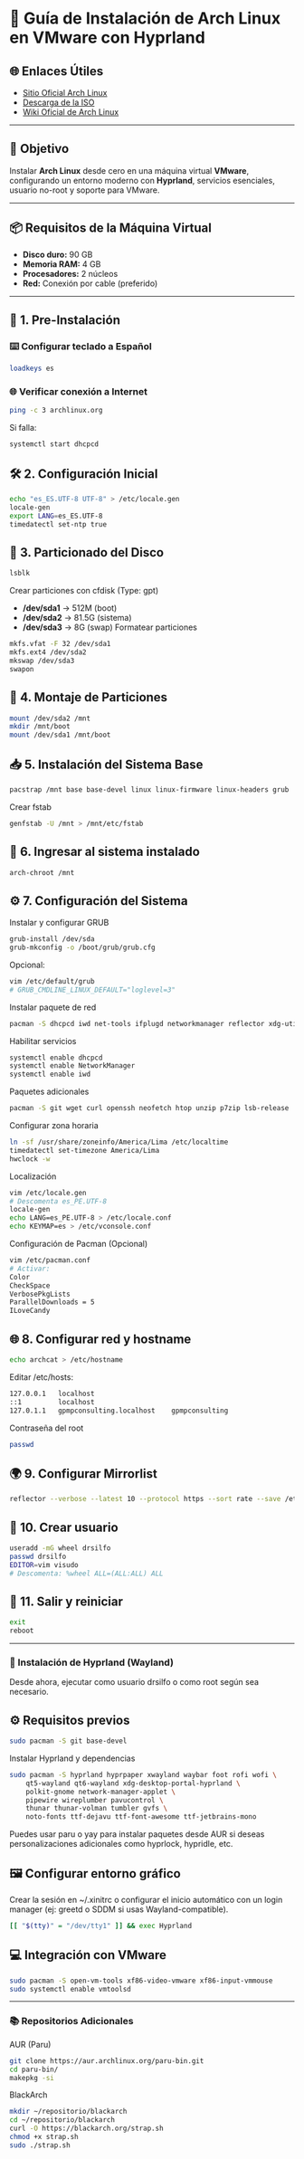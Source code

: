 # 🐧 Guía de Instalación de Arch Linux en VMware con Hyprland

## 🌐 Enlaces Útiles

- [Sitio Oficial Arch Linux](https://www.archlinux-es.org/)
- [Descarga de la ISO](https://www.archlinux-es.org/descargar/)
- [Wiki Oficial de Arch Linux](https://wiki.archlinux.org/)

---

## 🎯 Objetivo

Instalar **Arch Linux** desde cero en una máquina virtual **VMware**, configurando un entorno moderno con **Hyprland**, servicios esenciales, usuario no-root y soporte para VMware.

---

## 📦 Requisitos de la Máquina Virtual

- **Disco duro:** 90 GB
- **Memoria RAM:** 4 GB
- **Procesadores:** 2 núcleos
- **Red:** Conexión por cable (preferido)

---

## 🧩 1. Pre-Instalación

### ⌨️ Configurar teclado a Español

```bash
loadkeys es
```
### 🌐 Verificar conexión a Internet
```bash
ping -c 3 archlinux.org
```
Si falla:
```bash
systemctl start dhcpcd
```
## 🛠️ 2. Configuración Inicial
```bash
echo "es_ES.UTF-8 UTF-8" > /etc/locale.gen
locale-gen
export LANG=es_ES.UTF-8
timedatectl set-ntp true
```
## 💽 3. Particionado del Disco
```bash
lsblk
```
Crear particiones con cfdisk (Type: gpt)
- **/dev/sda1** → 512M (boot)
- **/dev/sda2** → 81.5G (sistema)
- **/dev/sda3** → 8G (swap)
Formatear particiones
```bash
mkfs.vfat -F 32 /dev/sda1
mkfs.ext4 /dev/sda2
mkswap /dev/sda3
swapon
```
## 📂 4. Montaje de Particiones
```bash
mount /dev/sda2 /mnt
mkdir /mnt/boot
mount /dev/sda1 /mnt/boot
```
## 📥 5. Instalación del Sistema Base
```bash
pacstrap /mnt base base-devel linux linux-firmware linux-headers grub
```
Crear fstab
```bash
genfstab -U /mnt > /mnt/etc/fstab
```
## 🧳 6. Ingresar al sistema instalado
```bash
arch-chroot /mnt
```
## ⚙️ 7. Configuración del Sistema
Instalar y configurar GRUB
```bash
grub-install /dev/sda
grub-mkconfig -o /boot/grub/grub.cfg
```
Opcional:
```bash
vim /etc/default/grub
# GRUB_CMDLINE_LINUX_DEFAULT="loglevel=3"
```
Instalar paquete de red
```bash
pacman -S dhcpcd iwd net-tools ifplugd networkmanager reflector xdg-utils xdg-user-dirs
```
Habilitar servicios
```bash
systemctl enable dhcpcd
systemctl enable NetworkManager
systemctl enable iwd
```
Paquetes adicionales
```bash
pacman -S git wget curl openssh neofetch htop unzip p7zip lsb-release
```
Configurar zona horaria
```bash
ln -sf /usr/share/zoneinfo/America/Lima /etc/localtime
timedatectl set-timezone America/Lima
hwclock -w
```
Localización
```bash
vim /etc/locale.gen
# Descomenta es_PE.UTF-8
locale-gen
echo LANG=es_PE.UTF-8 > /etc/locale.conf
echo KEYMAP=es > /etc/vconsole.conf
```
Configuración de Pacman (Opcional)
```bash
vim /etc/pacman.conf
# Activar:
Color
CheckSpace
VerbosePkgLists
ParallelDownloads = 5
ILoveCandy
```
## 🌐 8. Configurar red y hostname
```bash
echo archcat > /etc/hostname
```
Editar /etc/hosts:
```bash
127.0.0.1   localhost
::1         localhost
127.0.1.1   gpmpconsulting.localhost	gpmpconsulting
```
Contraseña del root
```bash
passwd
```
## 🌍 9. Configurar Mirrorlist
```bash
reflector --verbose --latest 10 --protocol https --sort rate --save /etc/pacman.d/mirrorlist
```
## 👤 10. Crear usuario
```bash
useradd -mG wheel drsilfo
passwd drsilfo
EDITOR=vim visudo
# Descomenta: %wheel ALL=(ALL:ALL) ALL
```
## 🔁 11. Salir y reiniciar
```bash
exit
reboot
```
---
### 🎨 Instalación de Hyprland (Wayland)
Desde ahora, ejecutar como usuario drsilfo o como root según sea necesario.
## ⚙️ Requisitos previos
```bash
sudo pacman -S git base-devel
```
Instalar Hyprland y dependencias
```bash
sudo pacman -S hyprland hyprpaper xwayland waybar foot rofi wofi \
    qt5-wayland qt6-wayland xdg-desktop-portal-hyprland \
    polkit-gnome network-manager-applet \
    pipewire wireplumber pavucontrol \
    thunar thunar-volman tumbler gvfs \
    noto-fonts ttf-dejavu ttf-font-awesome ttf-jetbrains-mono
```
Puedes usar paru o yay para instalar paquetes desde AUR si deseas personalizaciones adicionales como hyprlock, hypridle, etc.
## 🖼️ Configurar entorno gráfico
Crear la sesión en ~/.xinitrc o configurar el inicio automático con un login manager (ej: greetd o SDDM si usas Wayland-compatible).
```bash
[[ "$(tty)" = "/dev/tty1" ]] && exec Hyprland
```
## 💻 Integración con VMware
```bash
sudo pacman -S open-vm-tools xf86-video-vmware xf86-input-vmmouse
sudo systemctl enable vmtoolsd
```
---
### 📚 Repositorios Adicionales
AUR (Paru)
```bash
git clone https://aur.archlinux.org/paru-bin.git
cd paru-bin/
makepkg -si
```
BlackArch
```bash
mkdir ~/repositorio/blackarch
cd ~/repositorio/blackarch
curl -O https://blackarch.org/strap.sh
chmod +x strap.sh
sudo ./strap.sh
```
